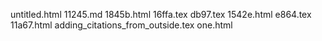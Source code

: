 untitled.html
11245.md
1845b.html
16ffa.tex
db97.tex
1542e.html
e864.tex
11a67.html
adding_citations_from_outside.tex
one.html
